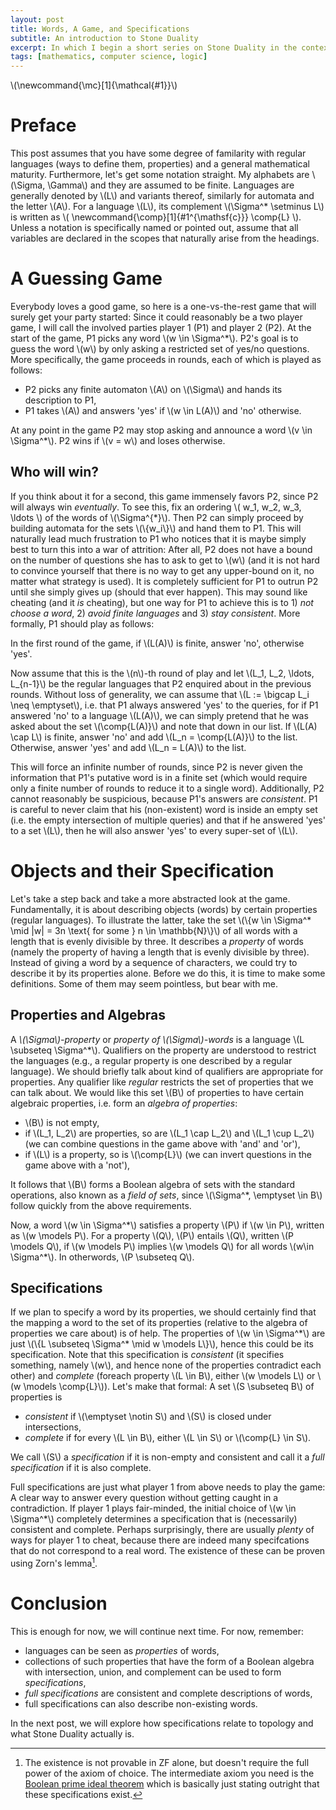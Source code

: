 ```yaml
---
layout: post
title: Words, A Game, and Specifications
subtitle: An introduction to Stone Duality
excerpt: In which I begin a short series on Stone Duality in the context of formal language theory.
tags: [mathematics, computer science, logic]
---
```

\\(\newcommand{\mc}[1]{\mathcal{\#1}}\\)
# Preface
This post assumes that you have some degree of familarity with regular languages (ways to define them, properties) and a general mathematical maturity.
Furthermore, let's get some notation straight. My alphabets are \\(\Sigma, \Gamma\\) and they are assumed to be finite. Languages are generally denoted by \\(L\\) and variants thereof, similarly for automata and the letter \\(A\\). For a language \\(L\\), its complement \\(\Sigma^\* \setminus L\\) is written as \\(
\newcommand{\comp}[1]{\#1^{\mathsf{c}}}
   \comp{L}
\\).
Unless a notation is specifically named or pointed out, assume that all variables are declared in the scopes that naturally arise from the headings.

# A Guessing Game
Everybody loves a good game, so here is a one-vs-the-rest game that will surely get your party started: Since it could reasonably be a two player game, I will call the involved parties player 1 (P1) and player 2 (P2). At the start of the game, P1 picks any word \\(w \in \Sigma^*\\). P2's goal is to guess the word \\(w\\) by only asking a restricted set of yes/no questions. More specifically, the game proceeds in rounds, each of which is played as follows:
 * P2 picks any finite automaton \\(A\\) on \\(\Sigma\\) and hands its description to P1,
 * P1 takes \\(A\\) and answers 'yes' if \\(w \in L(A)\\) and 'no' otherwise.

At any point in the game P2 may stop asking and announce a word \\(v \in \Sigma^\*\\). P2 wins if \\(v = w\\) and loses otherwise.

## Who will win?
If you think about it for a second, this game immensely favors P2, since P2 will always win *eventually*. To see this, fix an ordering \\( w\_1, w\_2, w\_3, \ldots \\) of the words of \\(\Sigma^{\*}\\). Then P2 can simply proceed by building automata for the sets \\(\\{w\_i\\}\\) and hand them to P1. This will naturally lead much frustration to P1 who notices that it is maybe simply best to turn this into a war of attrition: After all, P2 does not have a bound on the number of questions she has to ask to get to \\(w\\) (and it is not hard to convince yourself that there is no way to get any upper-bound on it, no matter what strategy is used). It is completely sufficient for P1 to outrun P2 until she simply gives up (should that ever happen). This may sound like cheating (and it *is* cheating), but one way for P1 to achieve this is to 1) *not choose a word*, 2) *avoid finite languages* and 3) *stay consistent*. More formally, P1 should play as follows:

In the first round of the game, if \\(L(A)\\) is finite, answer 'no', otherwise 'yes'.

Now assume that this is the \\(n\\)-th round of play and let \\(L\_1, L\_2, \ldots, L\_{n-1}\\) be the regular languages that P2 enquired about in the previous rounds. Without loss of generality, we can assume that \\(L := \bigcap L\_i \neq \emptyset\\), i.e. that P1 always answered 'yes' to the queries, for if P1 answered 'no' to a language \\(L(A)\\), we can simply pretend that he was asked about the set \\(\comp{L(A)}\\) and note that down in our list.
If \\(L(A) \cap L\\) is finite, answer 'no' and add \\(L\_n = \comp{L(A)}\\) to the list. Otherwise, answer 'yes' and add \\(L\_n = L(A)\\) to the list.

This will force an infinite number of rounds, since P2 is never given the information that P1's putative word is in a finite set (which would require only a finite number of rounds to reduce it to a single word). Additionally, P2 cannot reasonably be suspicious, because P1's answers are *consistent*. P1 is careful to never claim that his (non-existent) word is inside an empty set (i.e. the empty intersection of multiple queries) and that if he answered 'yes' to a set \\(L\\), then he will also answer 'yes' to every super-set of \\(L\\).

# Objects and their Specification
Let's take a step back and take a more abstracted look at the game. Fundamentally, it is about describing objects (words) by certain properties (regular languages). To illustrate the latter, take the set \\(\\{w \in \Sigma^\* \mid |w| = 3n \text{ for some } n \in \mathbb{N}\\}\\) of all words with a length that is evenly divisible by three. It describes a *property* of words (namely the property of having a length that is evenly divisible by three). Instead of giving a word by a sequence of characters, we could try to describe it by its properties alone. 
Before we do this, it is time to make some definitions. Some of them may seem pointless, but bear with me.

## Properties and Algebras
A *\\(\Sigma\\)-property* or *property of \\(\Sigma\\)-words* is a language \\(L \subseteq \Sigma^\*\\). Qualifiers on the property are understood to restrict the languages (e.g., a regular property is one described by a regular language). We should briefly talk about kind of qualifiers are appropriate for properties. Any qualifier like *regular* restricts the set of properties that we can talk about. We would like this set \\(B\\) of properties to have certain algebraic properties, i.e. form an *algebra of properties*:
 * \\(B\\) is not empty,
 * if \\(L\_1, L\_2\\) are properties, so are \\(L\_1 \cap L\_2\\) and \\(L\_1 \cup L\_2\\) (we can combine questions in the game above with 'and' and 'or'),
 * if \\(L\\) is a property, so is \\(\comp{L}\\) (we can invert questions in the game above with a 'not'),

It follows that \\(B\\) forms a Boolean algebra of sets with the standard operations, also known as a *field of sets*, since \\(\Sigma^\*, \emptyset \in B\\) follow quickly from the above requirements.

Now, a word \\(w \in \Sigma^\*\\) satisfies a property \\(P\\) if \\(w \in P\\), written as \\(w \models P\\). For a property \\(Q\\), \\(P\\) entails \\(Q\\), written \\(P \models Q\\), if \\(w \models P\\) implies \\(w \models Q\\) for all words \\(w\in \Sigma^\*\\). In otherwords, \\(P \subseteq Q\\).

## Specifications
If we plan to specify a word by its properties, we should certainly find that the mapping a word to the set of its properties (relative to the algebra of properties we care about) is of help. The properties of \\(w \in \Sigma^\*\\) are just \\(\\{L \subseteq \Sigma^\* \mid w \models L\\}\\), hence this could be its specification. Note that this specification is *consistent* (it specifies something, namely \\(w\\), and hence none of the properties contradict each other) and *complete* (foreach property \\(L \in B\\), either \\(w \models L\\) or \\(w \models \comp{L}\\)). Let's make that formal:
A set \\(S \subseteq B\\) of properties is
 * *consistent* if \\(\emptyset \notin S\\) and \\(S\\) is closed under intersections,
 * *complete* if for every \\(L \in B\\), either \\(L \in S\\) or \\(\comp{L} \in S\\).

We call \\(S\\) a *specification* if it is non-empty and consistent and call it a *full specification* if it is also complete.

Full specifications are just what player 1 from above needs to play the game: A clear way to answer every question without getting caught in a contradiction. If player 1 plays fair-minded, the initial choice of \\(w \in \Sigma^\*\\) completely determines a specification that is (necessarily) consistent and complete. Perhaps surprisingly, there are usually *plenty* of ways for player 1 to cheat, because there are indeed many specifcations that do not correspond to a real word. The existence of these can be proven using Zorn's lemma[^zfc].


# Conclusion
This is enough for now, we will continue next time. For now, remember:
 * languages can be seen as *properties* of words,
 * collections of such properties that have the form of a Boolean algebra with intersection, union, and complement can be used to form *specifications*,
 * *full specifications* are consistent and complete descriptions of words,
 * full specifications can also describe non-existing words.

In the next post, we will explore how specifications relate to topology and what Stone Duality actually is.

[^zfc]: The existence is not provable in ZF alone, but doesn't require the full power of the axiom of choice. The intermediate axiom you need is the [Boolean prime ideal theorem](https://en.wikipedia.org/wiki/Boolean_prime_ideal_theorem) which is basically just stating outright that these specifications exist.